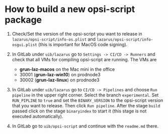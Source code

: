 # How to build a new opsi-script package

1. Check/Set the version of the opsi-script you want to release in `lazarus/opsi-script/info-os.plist` and `lazarus/opsi-script/info-osgui.plist` (this is important for MacOS code signing).

2. In GitLab under `uib/lazarus` go to `Settings -> CI/CD -> Runners` and check that all VMs for compiling opsi-script are running. The VMs are
    * **grun-laz-macos** on the Mac mini in the office
    * 30001 (**grun-laz-win10**) on prodnode3
    * 30002 (**grun-laz-linux**) on prodnode3

3. In GitLab under `uib/lazarus` go to `CI/CD -> Pipelines` and choose `Run pipeline` in the upper right corner. Select the branch `experimental`. Set `RUN_PIPLINE` to `true` and set the `BINARY_VERSION` to the opsi-script version that you want to release. Then click `Run pipeline`. After the stage `build` passed click on the stage `binaryindex` to start it (this stage is not executed automatically).

4. In GitLab go to `uib/opsi-script` and continue with the `readme.md` there.
